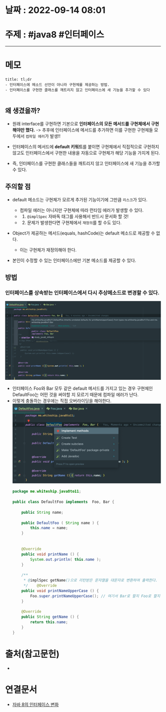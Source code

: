 # 날짜 : 2022-09-14 08:01

# 주제 : #java8 #인터페이스
----
# 메모
```ad-note
title: tl;dr
- 인터페이스에 메소드 선언이 아니라 구현체를 제공하는 방법. 
- 인터페이스를 구현한 클래스를 깨트리지 않고 인터페이스에 새 기능을 추가할 수 있다
```

```toc
```


## 왜 생겼을까?
- 원래 interface를 구현하면 기본으로 **인터페이스의 모든 메서드를 구현체에서 구현해야만 했다.** -> 추후에 인터페이스에 메서드를 추가하면 이를 구현한 구현체들 모두에서 `컴파일 에러`가 발생!! 

- 인터페이스의 메서드에 **default 키워드**를 붙이면 구현체에서 직접적으로 구현하지 않고도 인터페이스에서 구현한 내용을 자동으로 구현체가 해당 기능을 가지게 된다. 

- 즉, 인터페이스를 구현한 클래스들을 깨트리지 않고 인터페이스에 새 기능을 추가할 수 있다. 


## 주의할 점
- default 메소드는 구현체가 모르게 추가된 기능이기에 그만큼 `리스크`가 있다. 
	- 컴파일 에러는 아니지만 구현체에 따라 런타임 에러가 발생할 수 있다. 
	- 1. `@implSpec` 자바독 태그를 사용해서 반드시 문서화 할 것!
	- 2. 문제가 발생한다면 구현체에서 `재정의`를 할 수도 있다.

- Object가 제공하는 메서드(equals, hashCode)는 default 메소드로 제공할 수 없다. 
	- 이는 구현체가 재정의해야 한다. 

- 본인이 수정할 수 있는 인터페이스에만 기본 메소드를 제공할 수 있다.


## 방법

### 인터페이스를 상속받는 인터페이스에서 다시 추상메소드로 변경할 수 있다.


![](../img/Pasted%20image%2020220916074415.png)
- 인터페이스 Foo와 Bar 모두 같은 default 메서드를 가지고 있는 경우 구현체인 DefaultFoo는 어떤 것을 써야할 지 모르기 때문에 컴파일 에러가 난다.
- 이렇게 충돌하는 경우에는 직접 오버라이딩을 해야한다.
	![](../img/Pasted%20image%2020220916074955.png)
	```java
	package me.whiteship.java8to11;  
	  
	public class DefaultFoo implements  Foo, Bar {  
	  
	    public String name;  
	  
	    public DefaultFoo ( String name ) {  
	        this.name = name;  
	    }  
	  
	  
	    @Override  
	    public void printName () {  
	        System.out.println( this.name );  
	    }  
	  
	    /**  
	     * @implSpec getName()으로 리턴받은 문자열을 대문자로 변환하여 출력한다.  
	     */    @Override  
	    public void printNameUpperCase () {  
	        Foo.super.printNameUpperCase(); // 여기서 Bar로 할지 Foo로 할지 직접 오버라이딩 해줘야 한다  
	    }  
	  
	    @Override  
	    public String getName () {  
	        return this.name;  
	    }  
	}
	```







# 출처(참고문헌)
- 

# 연결문서
- [자바 8의 인터페이스 변화](자바%208의%20인터페이스%20변화.md) 
